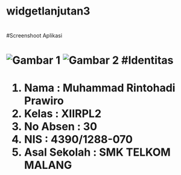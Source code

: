 # widgetlanjutan3<h1>
#Screenshoot Aplikasi<h1>
![Gambar 1](http://imageshack.com/a/img921/9004/H1vXPV.jpg)
![Gambar 2](http://imageshack.com/a/img924/3748/xJQZOU.jpg)
#Identitas<h1>
1. Nama : Muhammad Rintohadi Prawiro
2. Kelas : XIIRPL2
3. No Absen : 30
4. NIS : 4390/1288-070
5. Asal Sekolah : SMK TELKOM MALANG
